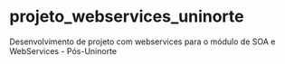 # projeto_webservices_uninorte
Desenvolvimento de projeto com webservices para o módulo de SOA e WebServices - Pós-Uninorte
